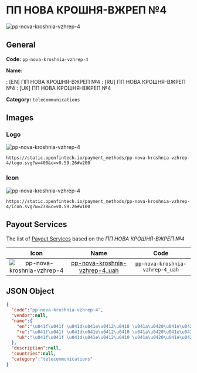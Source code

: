 
# ПП НОВА КРОШНЯ-ВЖРЕП №4 
![pp-nova-kroshnia-vzhrep-4](https://static.openfintech.io/payment_methods/pp-nova-kroshnia-vzhrep-4/logo.svg?w=400&c=v0.59.26#w200)  

## General 
**Code:** `pp-nova-kroshnia-vzhrep-4` 
 
**Name:** 
 
:	[EN] ПП НОВА КРОШНЯ-ВЖРЕП №4 
:	[RU] ПП НОВА КРОШНЯ-ВЖРЕП №4 
:	[UK] ПП НОВА КРОШНЯ-ВЖРЕП №4 
 
**Category:** `telecommunications` 
 

## Images 

### Logo 
![pp-nova-kroshnia-vzhrep-4](https://static.openfintech.io/payment_methods/pp-nova-kroshnia-vzhrep-4/logo.svg?w=400&c=v0.59.26#w200)  

```
https://static.openfintech.io/payment_methods/pp-nova-kroshnia-vzhrep-4/logo.svg?w=400&c=v0.59.26#w200
```  

### Icon 
![pp-nova-kroshnia-vzhrep-4](https://static.openfintech.io/payment_methods/pp-nova-kroshnia-vzhrep-4/icon.svg?w=278&c=v0.59.26#w100)  

```
https://static.openfintech.io/payment_methods/pp-nova-kroshnia-vzhrep-4/icon.svg?w=278&c=v0.59.26#w100
```  

## Payout Services 
 
The list of [Payout Services](/payout-services/) based on the _ПП НОВА КРОШНЯ-ВЖРЕП №4_ 

|Icon|Name|Code| 
|:---:|:---:|:---:| 
|![pp-nova-kroshnia-vzhrep-4](https://static.openfintech.io/payout_methods/pp-nova-kroshnia-vzhrep-4/icon.svg?w=278&c=v0.59.26#w40) |[pp-nova-kroshnia-vzhrep-4_uah](/payout-services/pp-nova-kroshnia-vzhrep-4_uah/)|`pp-nova-kroshnia-vzhrep-4_uah`| 
 

## JSON Object 

```json
{
  "code":"pp-nova-kroshnia-vzhrep-4",
  "vendor":null,
  "name":{
    "en":"\u041f\u041f \u041d\u041e\u0412\u0410 \u041a\u0420\u041e\u0428\u041d\u042f-\u0412\u0416\u0420\u0415\u041f \u21164",
    "ru":"\u041f\u041f \u041d\u041e\u0412\u0410 \u041a\u0420\u041e\u0428\u041d\u042f-\u0412\u0416\u0420\u0415\u041f \u21164",
    "uk":"\u041f\u041f \u041d\u041e\u0412\u0410 \u041a\u0420\u041e\u0428\u041d\u042f-\u0412\u0416\u0420\u0415\u041f \u21164"
  },
  "description":null,
  "countries":null,
  "category":"telecommunications"
}
```  
